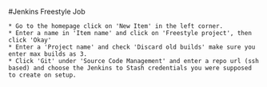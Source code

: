 #Jenkins Freestyle Job

	* Go to the homepage click on 'New Item' in the left corner.
	* Enter a name in 'Item name' and click on 'Freestyle project', then click 'Okay'
	* Enter a 'Project name' and check 'Discard old builds' make sure you enter max builds as 3.
	* Click 'Git' under 'Source Code Management' and enter a repo url (ssh based) and choose the Jenkins to Stash credentials you were supposed to create on setup.